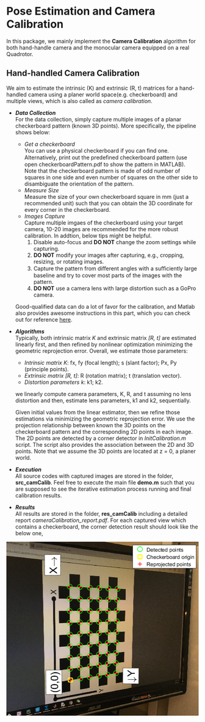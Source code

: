 # Pose Estimation and Camera Calibration
In this package, we mainly implement the **Camera Calibration** algorithm for both hand-handle camera and the monocular camera equipped on a real Quadrotor.

Hand-handled Camera Calibration
-------------------------------
We aim to estimate the intrinsic (K) and extrinsic (R, t) matrices for a hand-handled camera using a planer world space(e.g. checkerboard) and multiple views, which is also called as _camera calibration_. 

* _**Data Collection**_           
For the data collection, simply capture multiple images of a planar checkerboard pattern (known 3D points). More specifically, the pipeline shows below:
  *  _Get a checkerboard_         
  You can use a physical checkerboard if you can find one. Alternatively, print out the predeﬁned checkerboard pattern (use open checkerboardPattern.pdf to show the pattern in MATLAB). Note that the checkerboard pattern is made of odd number of squares in one side and even number of squares on the other side to disambiguate the orientation of the pattern.       
  * _Measure Size_    
  Measure the size of your own checkerboard square in mm (just a recommended unit) such that you can obtain the 3D coordinate for every corner in the checkerboard.    
  * _Images Capture_    
  Capture multiple imgaes of the checkerboard using your target camera, 10-20 images are recommended for the more robust calibration. In addtion, below tips might be helpful.     
    1. Disable auto-focus and **DO NOT** change the zoom settings while capturing.     
    2. **DO NOT** modify your images after capturing, e.g., cropping, resizing, or rotating images.    
    3. Capture the pattern from diﬀerent angles with a suﬃciently large baseline and try to cover most parts of the images with the pattern. 
    4. **DO NOT** use a camera lens with large distortion such as a GoPro camera.                    

  Good-qualified data can do a lot of favor for the calibration, and Matlab also provides awesome instructions in this part, which you can check out for reference [here](http://www.mathworks.com/help/vision/ug/single-camera-calibrator-app.html#bt19jdq-1).

* _**Algorithms**_      
Typically, both intrinsic matrix _K_ and extrinsic matrix _[R, t]_ are estimated linearly first, and then refined by nonlinear optimization minimizing the geometric reprojection error. Overall, we estimate those parameters:
  * _Intrinsic matrix K_: fx, fy (focal length); s (slant factor); Px, Py (principle points).
  * _Extrinsic matrix [R, t]_: R (rotation matrix); t (translation vector).
  * _Distortion parameters k_: k1; k2.
  
   we linearly compute camera parameters, K, R, and t assuming no lens distortion and then, estimate lens parameters, k1 and k2, sequentially.         
   
   Given initial values from the linear estimator, then we refine those estimations via minimizing the geometric reprojection error. We use the projection relationship between known the 3D points on the checkerboard pattern and the corresponding 2D points in each image. The 2D points are detected by a corner detector in _InitCalibration.m_ script. The script also provides the association between the 2D and 3D points. Note that we assume the 3D points are located at z = 0, a planer world.


* _**Execution**_       
All source codes with captured images are stored in the folder, **src_camCalib**. Feel free to execute the main file **demo.m** such that you are supposed to see the iterative estimation process running and final calibration results.


* _**Results**_     
All results are stored in the folder, **res_camCalib** including a detailed report _cameraCalibration_report.pdf_. For each captured view which contains a checkerboard, the corner detection result should look like the below one,
<div align=center>
  <img width="506" height="456" src="./res_camCalib/check1.png", alt="checkerboard"/>
</div>
